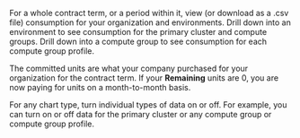 
For a whole contract term, or a period within it, view (or download as a .csv file) consumption for your organization and environments. Drill down into an environment to see consumption for the primary cluster and compute groups. Drill down into a compute group to see consumption for each compute group profile.

The committed units are what your company purchased for your organization for the contract term. If your **Remaining** units are 0, you are now paying for units on a month-to-month basis.

For any chart type, turn individual types of data on or off. For example, you can turn on or off data for the primary cluster or any compute group or compute group profile.

